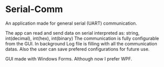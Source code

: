 # Serial-Comm

An application made for general serial (UART) communication. 

The app can read and send data on serial interpreted as:
string, int(decimal), int(hex), int(binary)
The communication is fully configurable from the GUI.
In background Log file is filling with all the communication datas.
Also the user can save prefered configurations for future use.

GUI made with Windows Forms. Although now I prefer WPF.
